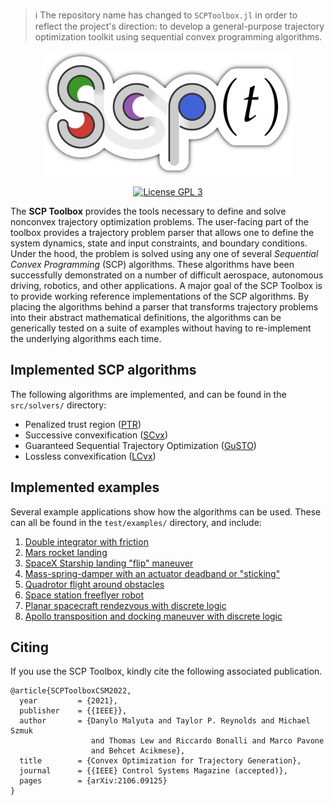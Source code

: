 > :information_source: The repository name has changed to `SCPToolbox.jl` in
> order to reflect the project's direction: to develop a general-purpose
> trajectory optimization toolkit using sequential convex programming
> algorithms.

<p align="center">
<a href="media/logo/about.md" title="About the logo">
<img alt="SCP Toolbox"
    title="SCP Toolbox"
    src="media/logo/logo.png"
    width="400px" />
</a>
</p>

<p align="center">
    <a href="http://www.gnu.org/licenses/gpl-3.0.txt"><img src="https://img.shields.io/badge/license-GPL_3-green.svg" alt="License GPL 3" /></a>
</p>

The <b>SCP Toolbox</b> provides the tools necessary to define and solve
nonconvex trajectory optimization problems. The user-facing part of the toolbox
provides a trajectory problem parser that allows one to define the system
dynamics, state and input constraints, and boundary conditions. Under the hood,
the problem is solved using any one of several _Sequential Convex Programming_
(SCP) algorithms. These algorithms have been successfully demonstrated on a
number of difficult aerospace, autonomous driving, robotics, and other
applications. A major goal of the SCP Toolbox is to provide working reference
implementations of the SCP algorithms. By placing the algorithms behind a
parser that transforms trajectory problems into their abstract mathematical
definitions, the algorithms can be generically tested on a suite of examples
without having to re-implement the underlying algorithms each time.

## Implemented SCP algorithms

The following algorithms are implemented, and can be found in the
`src/solvers/` directory:

- Penalized trust region ([PTR](https://arxiv.org/abs/1811.10803))
- Successive convexification ([SCvx](https://arxiv.org/abs/1804.06539))
- Guaranteed Sequential Trajectory Optimization ([GuSTO](http://asl.stanford.edu/wp-content/papercite-data/pdf/Bonalli.Cauligi.Bylard.Pavone.ICRA19.pdf))
- Lossless convexification ([LCvx](https://doi.org/10.2514/1.27553))

## Implemented examples

Several example applications show how the algorithms can be used. These can all
be found in the `test/examples/` directory, and include:

1. [Double integrator with friction](test/examples/double_integrator)
2. [Mars rocket landing](test/examples/rocket_landing)
3. [SpaceX Starship landing "flip" maneuver](test/examples/starship_flip)
4. [Mass-spring-damper with an actuator deadband or
   "sticking"](test/examples/oscillator)
5. [Quadrotor flight around obstacles](test/examples/quadrotor)
6. [Space station freeflyer robot](test/examples/freeflyer)
7. [Planar spacecraft rendezvous with discrete
   logic](test/examples/rendezvous_planar)
8. [Apollo transposition and docking maneuver with discrete
   logic](test/examples/rendezvous_3d)

## Citing

If you use the SCP Toolbox, kindly cite the following associated publication.

```
@article{SCPToolboxCSM2022,
  year	       = {2021},
  publisher    = {{IEEE}},
  author       = {Danylo Malyuta and Taylor P. Reynolds and Michael Szmuk
                  and Thomas Lew and Riccardo Bonalli and Marco Pavone
                  and Behcet Acikmese},
  title	       = {Convex Optimization for Trajectory Generation},
  journal      = {{IEEE} Control Systems Magazine (accepted)},
  pages        = {arXiv:2106.09125}
}
```
